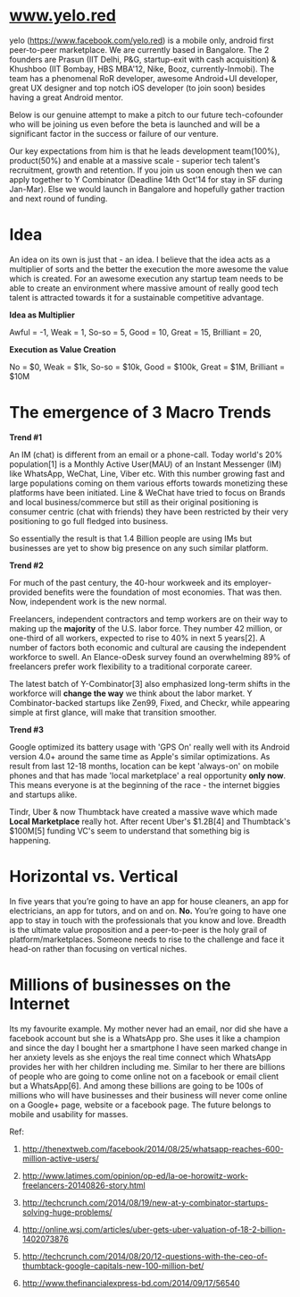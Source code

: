 www.yelo.red
============

yelo (https://www.facebook.com/yelo.red) is a mobile only, android first peer-to-peer marketplace. We are currently based in Bangalore. The 2 founders are Prasun (IIT Delhi, P&G, startup-exit with cash acquisition) & Khushboo (IIT Bombay, HBS MBA'12, Nike, Booz, currently-Inmobi). The team has a phenomenal RoR developer, awesome Android+UI developer, great UX designer and top notch iOS developer (to join soon) besides having a great Android mentor.

Below is our genuine attempt to make a pitch to our future tech-cofounder who will be joining us even before the beta is launched and will be a significant factor in the success or failure of our venture.

Our key expectations from him is that he leads development team(100%), product(50%) and enable at a massive scale - superior tech talent's recruitment, growth and retention. If you join us soon enough then we can apply together to Y Combinator (Deadline 14th Oct'14 for stay in SF during Jan-Mar). Else we would launch in Bangalore and hopefully gather traction and next round of funding.


Idea 
====

An idea on its own is just that - an idea. I believe that the idea acts as a multiplier of sorts and the better the execution the more awesome the value which is created. For an awesome execution any startup team needs to be able to create an environment where massive amount of really good tech talent is attracted towards it for a sustainable competitive advantage.

**Idea as Multiplier**

Awful = -1,
Weak = 1,
So-so = 5,
Good = 10,
Great = 15,
Brilliant = 20,

**Execution as Value Creation**

No = $0,
Weak = $1k,
So-so = $10k,
Good = $100k,
Great = $1M,
Brilliant = $10M


The emergence of 3 Macro Trends
===============================

**Trend #1**

An IM (chat) is different from an email or a phone-call. Today world's 20% population[1] is a Monthly Active User(MAU) of an Instant Messenger (IM) like WhatsApp, WeChat, Line, Viber etc. With this number growing fast and large populations coming on them various efforts towards monetizing these platforms have been initiated. Line & WeChat have tried to focus on Brands and local business/commerce but still as their original positioning is consumer centric (chat with friends) they have been restricted by their very positioning to go full fledged into business.

So essentially the result is that 1.4 Billion people are using IMs but businesses are yet to show big presence on any such similar platform.

**Trend #2**

For much of the past century, the 40-hour workweek and its employer-provided benefits were the foundation of most economies. That was then. Now, independent work is the new normal.

Freelancers, independent contractors and temp workers are on their way to making up the **majority** of the U.S. labor force. They number 42 million, or one-third of all workers, expected to rise to 40% in next 5 years[2]. A number of factors both economic and cultural are causing the independent workforce to swell. An Elance-oDesk survey found an overwhelming 89% of freelancers prefer work flexibility to a traditional corporate career. 

The latest batch of Y-Combinator[3] also emphasized long-term shifts in the workforce will **change the way** we think about the labor market. Y Combinator-backed startups like Zen99, Fixed, and Checkr, while appearing simple at first glance, will make that transition smoother.

**Trend #3**

Google optimized its battery usage with 'GPS On' really well with its Android version 4.0+ around the same time as Apple's similar optimizations. As result from last 12-18 months, location can be kept 'always-on' on mobile phones and that has made 'local marketplace' a real opportunity **only now**. This means everyone is at the beginning of the race - the internet biggies and startups alike. 

Tindr, Uber & now Thumbtack have created a massive wave which made **Local Marketplace** really hot. After recent Uber's $1.2B[4] and Thumbtack's $100M[5] funding VC's seem to understand that something big is happening.


Horizontal vs. Vertical
=======================

In five years that you’re going to have an app for house cleaners, an app for electricians, an app for tutors, and on and on. **No.** You’re going to have one app to stay in touch with the professionals that you know and love. Breadth is the ultimate value proposition and a peer-to-peer is the holy grail of platform/marketplaces. Someone needs to rise to the challenge and face it head-on rather than focusing on vertical niches.

Millions of businesses on the Internet
======================================

Its my favourite example. My mother never had an email, nor did she have a facebook account but she is a WhatsApp pro. She uses it like a champion and since the day I bought her a smartphone I have seen marked change in her anxiety levels as she enjoys the real time connect which WhatsApp provides her with her children including me. Similar to her there are billions of people who are going to come online not on a facebook or email client but a WhatsApp[6]. And among these billions are going to be 100s of millions who will have businesses and their business will never come online on a Google+ page, website or a facebook page. The future belongs to mobile and usability for masses.


Ref:

1) http://thenextweb.com/facebook/2014/08/25/whatsapp-reaches-600-million-active-users/

2) http://www.latimes.com/opinion/op-ed/la-oe-horowitz-work-freelancers-20140826-story.html

3) http://techcrunch.com/2014/08/19/new-at-y-combinator-startups-solving-huge-problems/

4) http://online.wsj.com/articles/uber-gets-uber-valuation-of-18-2-billion-1402073876

5) http://techcrunch.com/2014/08/20/12-questions-with-the-ceo-of-thumbtack-google-capitals-new-100-million-bet/

6) http://www.thefinancialexpress-bd.com/2014/09/17/56540
